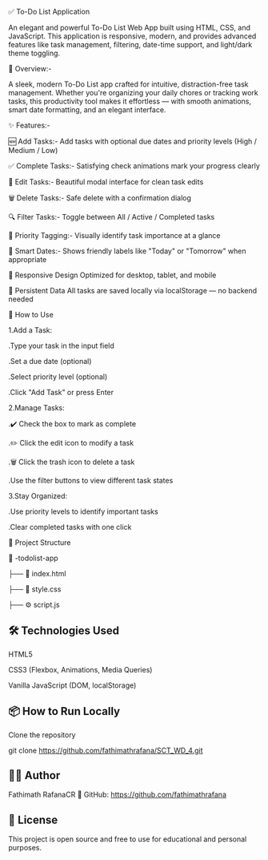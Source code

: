 ✅ To-Do List Application

An elegant and powerful To-Do List Web App built using HTML, CSS, and JavaScript.
This application is responsive, modern, and provides advanced features like task management, filtering, date-time support, and light/dark theme toggling.


📝 Overview:-

A sleek, modern To-Do List app crafted for intuitive, distraction-free task management. Whether you're organizing your daily chores or tracking work tasks, this productivity tool makes it effortless — with smooth animations, smart date formatting, and an elegant interface.

✨ Features:-

🆕 Add Tasks:-
Add tasks with optional due dates and priority levels (High / Medium / Low)

✅ Complete Tasks:-
Satisfying check animations mark your progress clearly

📝 Edit Tasks:-
Beautiful modal interface for clean task edits

🗑️ Delete Tasks:-
Safe delete with a confirmation dialog

🔍 Filter Tasks:-
Toggle between All / Active / Completed tasks

🔴 Priority Tagging:-
Visually identify task importance at a glance

📆 Smart Dates:-
Shows friendly labels like "Today" or "Tomorrow" when appropriate

📱 Responsive Design
Optimized for desktop, tablet, and mobile

💾 Persistent Data
All tasks are saved locally via localStorage — no backend needed

🚀 How to Use

1.Add a Task:

.Type your task in the input field

.Set a due date (optional)

.Select priority level (optional)

.Click "Add Task" or press Enter

2.Manage Tasks:

.✔️ Check the box to mark as complete

.✏️ Click the edit icon to modify a task

.🗑️ Click the trash icon to delete a task

.Use the filter buttons to view different task states

3.Stay Organized:

.Use priority levels to identify important tasks

.Clear completed tasks with one click


📁 Project Structure

📁 -todolist-app

├── 📄 index.html  

├── 🎨 style.css       

├── ⚙️ script.js       



## 🛠️ Technologies Used
HTML5

CSS3 (Flexbox, Animations, Media Queries)

Vanilla JavaScript (DOM, localStorage)

## 📦 How to Run Locally
Clone the repository

git clone https://github.com/fathimathrafana/SCT_WD_4.git



## 👨‍💻 Author

Fathimath RafanaCR
🔗 GitHub: https://github.com/fathimathrafana

## 📄 License

This project is open source and free to use for educational and personal purposes.

